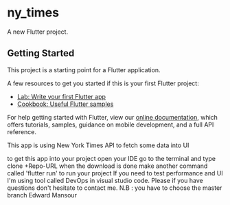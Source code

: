# ny_times

A new Flutter project.

## Getting Started

This project is a starting point for a Flutter application.

A few resources to get you started if this is your first Flutter project:

- [Lab: Write your first Flutter app](https://flutter.dev/docs/get-started/codelab)
- [Cookbook: Useful Flutter samples](https://flutter.dev/docs/cookbook)

For help getting started with Flutter, view our
[online documentation](https://flutter.dev/docs), which offers tutorials,
samples, guidance on mobile development, and a full API reference.

This app is using New York Times API to fetch some data into UI

to get this app into your project open your IDE go to the terminal and type clone +Repo-URL when the download is done make another command called 'flutter run' to run your project If you need to test performance and UI I'm using tool called DevOps in visual studio code.
Please if you have questions don't hesitate to contact me.
N.B : you have to choose the master branch
Edward Mansour
